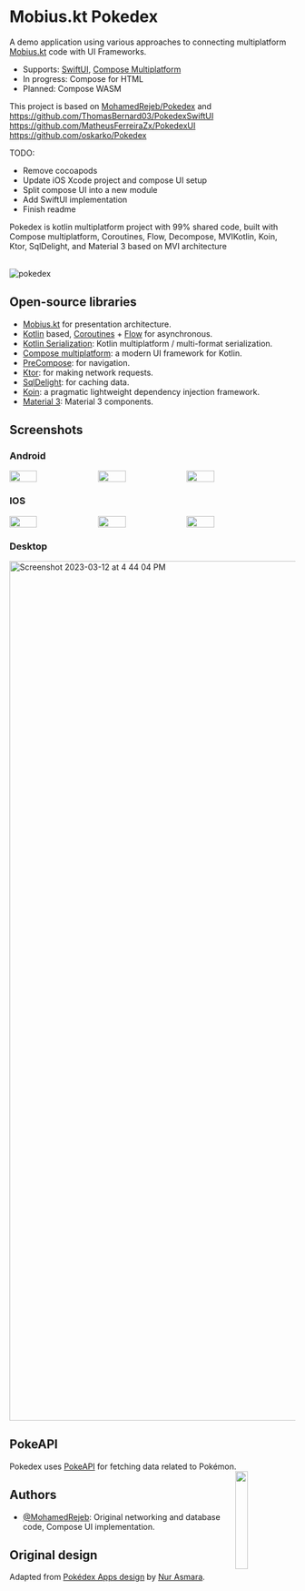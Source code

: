 # Mobius.kt Pokedex

A demo application using various approaches to connecting multiplatform [Mobius.kt](https://drewcarlson.github.io/mobius.kt/) code with UI Frameworks.

- Supports: [SwiftUI](https://developer.apple.com/xcode/swiftui/), [Compose Multiplatform](https://www.jetbrains.com/lp/compose-multiplatform/)
- In progress: Compose for HTML
- Planned: Compose WASM

This project is based on [MohamedRejeb/Pokedex](https://github.com/MohamedRejeb/Pokedex) and
https://github.com/ThomasBernard03/PokedexSwiftUI
https://github.com/MatheusFerreiraZx/PokedexUI
https://github.com/oskarko/Pokedex


TODO:

- Remove cocoapods
- Update iOS Xcode project and compose UI setup
- Split compose UI into a new module
- Add SwiftUI implementation
- Finish readme


Pokedex is kotlin multiplatform project with 99% shared code, built with Compose multiplatform, Coroutines, Flow, Decompose, MVIKotlin, Koin, Ktor, SqlDelight, and Material 3 based on MVI architecture
<br>
<br>

![pokedex](https://user-images.githubusercontent.com/41842296/224551967-1c09e59d-25c2-4a7b-ace8-4676cfd26672.png)

## Open-source libraries
- [Mobius.kt](https://drewcarlson.github.io/mobius.kt/) for presentation architecture.
- [Kotlin](https://kotlinlang.org/) based, [Coroutines](https://github.com/Kotlin/kotlinx.coroutines) + [Flow](https://kotlin.github.io/kotlinx.coroutines/kotlinx-coroutines-core/kotlinx.coroutines.flow/) for asynchronous.
- [Kotlin Serialization](https://github.com/Kotlin/kotlinx.serialization): Kotlin multiplatform / multi-format serialization.
- [Compose multiplatform](https://github.com/JetBrains/compose-multiplatform): a modern UI framework for Kotlin.
- [PreCompose](https://tlaster.github.io/PreCompose/): for navigation.
- [Ktor](https://github.com/ktorio/ktor): for making network requests.
- [SqlDelight](https://github.com/cashapp/sqldelight): for caching data.
- [Koin](https://github.com/InsertKoinIO/koin): a pragmatic lightweight dependency injection framework.
- [Material 3](https://m3.material.io/components): Material 3 components.

## Screenshots
  ### Android
  
  <div style="display: flex; width: 100%">
  <img src="https://user-images.githubusercontent.com/41842296/224555659-f75bcddc-21a9-42f4-804d-198a5f06dcb1.png" width="31%"/>
  <img src="https://user-images.githubusercontent.com/41842296/224555672-03a6dcd5-f26f-4ecf-aa1e-3db66d278b8b.png" width="31%"/>
  <img src="https://user-images.githubusercontent.com/41842296/224555677-1fc807fc-57c6-46e0-bb27-afa085181a5c.png" width="31%"/>
  </div>
  
  ### IOS
  
  <div style="display: flex">
  <img src="https://user-images.githubusercontent.com/41842296/224555698-71d1fb5d-9359-483b-8d98-64f952a44a60.png" width="31%"/>
  <img src="https://user-images.githubusercontent.com/41842296/224555703-5a53cc2c-5375-4b07-bac1-aed03f34ca87.png" width="31%"/>
  <img src="https://user-images.githubusercontent.com/41842296/224555708-05edf0fa-7b74-4f2b-b4fd-f4d7d82e911b.png" width="31%"/>
  </div>
  
  ### Desktop
  <img width="1511" alt="Screenshot 2023-03-12 at 4 44 04 PM" src="https://user-images.githubusercontent.com/41842296/224555755-5d033ac5-061e-41d7-92b1-4e5c807dfb67.png">



## PokeAPI

<div>
Pokedex uses <a href="https://pokeapi.co/">PokeAPI</a> for fetching data related to Pokémon.

<img src="https://user-images.githubusercontent.com/24237865/83422649-d1b1d980-a464-11ea-8c91-a24fdf89cd6b.png" align="right" width="21%"/>
</div>

## Authors

- [@MohamedRejeb](https://www.github.com/MohamedRejeb): Original networking and database code, Compose UI implementation.

## Original design

Adapted from [Pokédex Apps design](https://dribbble.com/shots/17332968-Pok-dex-Apps-Design-Exploration/) by [Nur Asmara](https://dribbble.com/nurasmara/).
